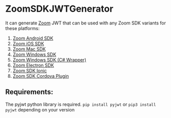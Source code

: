 # ZoomSDKJWTGenerator
It can generate [Zoom](https://zoom.us) JWT that can be used with any Zoom SDK variants for these platforms:
1. [Zoom Android SDK](https://marketplace.zoom.us/docs/sdk/native-sdks/android "Zoom Android SDK")
2. [Zoom iOS SDK](https://marketplace.zoom.us/docs/sdk/native-sdks/iOS "Zoom iOS SDK")
3. [Zoom Mac SDK](https://marketplace.zoom.us/docs/sdk/native-sdks/macos "Zoom Mac SDK")
4. [Zoom Windows SDK](https://marketplace.zoom.us/docs/sdk/native-sdks/windows "Zoom Windows SDK")
5. [Zoom Windows SDK (C# Wrapper)](https://marketplace.zoom.us/docs/sdk/native-sdks/windows/c-sharp-wrapper "Zoom Windows SDK (C# Wrapper)")
6. [Zoom Electron SDK](https://marketplace.zoom.us/docs/sdk/native-sdks/electron "Zoom Electron SDK")
7. [Zoom SDK Ionic](https://marketplace.zoom.us/docs/sdk/native-sdks/ionic/overview "Zoom SDK Ionic")
8. [Zoom SDK Cordova Plugin](https://marketplace.zoom.us/docs/sdk/native-sdks/ionic/overview "Zoom SDK Cordova Plugin")


## Requirements:
The pyjwt python library is required. `pip install pyjwt` or `pip3 install pyjwt` depending on your version
